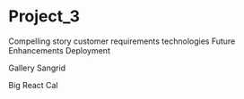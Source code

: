 # Project_3
Compelling story
customer requirements
technologies
Future Enhancements
Deployment

Gallery
Sangrid

Big React Cal
  
